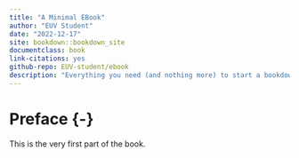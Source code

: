 ```yaml
--- 
title: "A Minimal EBook"
author: "EUV Student"
date: "2022-12-17"
site: bookdown::bookdown_site
documentclass: book
link-citations: yes
github-repo: EUV-student/ebook
description: "Everything you need (and nothing more) to start a bookdown book."
---
```


# Preface {-}

This is the very first part of the book.
